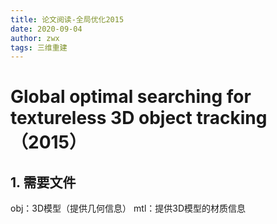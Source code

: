 ```yaml
---
title: 论文阅读-全局优化2015
date: 2020-09-04
author: zwx
tags: 三维重建
---
```

# Global optimal searching for textureless 3D object tracking（2015）

## 1. 需要文件
obj：3D模型（提供几何信息）
mtl：提供3D模型的材质信息
